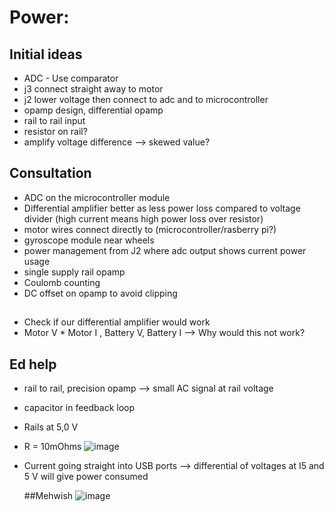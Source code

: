 # Power:
## Initial ideas
- ADC - Use comparator
- j3 connect straight away to motor
- j2 lower voltage then connect to adc and to microcontroller
- opamp design, differential opamp
- rail to rail input
- resistor on rail?
- amplify voltage difference --> skewed value?
## Consultation
- ADC on the microcontroller module
- Differential amplifier better as less power loss compared to voltage divider (high current means high power loss over resistor)
- motor wires connect directly to (microcontroller/rasberry pi?)
- gyroscope module near wheels
- power management from J2 where adc output shows current power usage
- single supply rail opamp
- Coulomb counting
- DC offset on opamp to avoid clipping
##
- Check if our differential amplifier would work
- Motor V * Motor I , Battery V,  Battery I --> Why would this not work?
## Ed help
- rail to rail, precision opamp --> small AC signal at rail voltage
- capacitor in feedback loop
- Rails at 5,0 V
- R = 10mOhms
  ![image](https://github.com/mxwlc/ee2project-2024-robot-power/assets/54540123/99bce9d5-42c1-4a13-b07d-823b29d5a97d)
- Current going straight into USB ports --> differential of voltages at I5 and 5 V will give power consumed

  ##Mehwish
  ![image](https://github.com/mxwlc/ee2project-2024-robot-power/assets/170433436/f9e0758c-59cd-4b77-87ce-9506f7811fb7)

